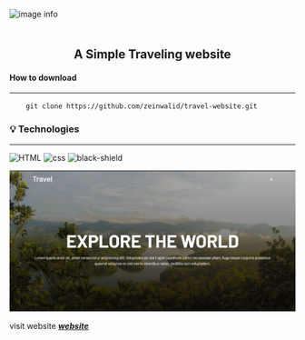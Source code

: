 ![image info](https://i2.wp.com/i.pinimg.com/originals/b7/97/30/b797305e2dbcc14fc6851b4f8db0b0f3.gif)






<h2 align = "center" style ="margin-top:50px;">A Simple Traveling website</h2>


#### How to download
----------------




```git
    git clone https://github.com/zeinwalid/travel-website.git
```
### 💡 Technologies
-------------------
![HTML](https://img.shields.io/badge/HTML5-E34F26?style=for-the-badge&logo=html5&logoColor=white)
![css](https://img.shields.io/badge/CSS3-1572B6?style=for-the-badge&logo=css3&logoColor=white)
![black-shield](https://img.shields.io/badge/JavaScript-F7DF1E?style=for-the-badge&logo=javascript&logoColor=black)




![demo](./Capture.PNG)


visit website ***[website]()***

